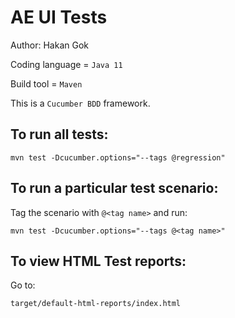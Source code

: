 # AE UI Tests

Author: Hakan Gok

Coding language = `Java 11`

Build tool = `Maven`

This is a `Cucumber BDD` framework.

## To run all tests:

`mvn test -Dcucumber.options="--tags @regression"`

## To run a particular test scenario:
Tag the scenario with `@<tag name>` and run:

`mvn test -Dcucumber.options="--tags @<tag name>"`

## To view HTML Test reports:

Go to:

`target/default-html-reports/index.html`

